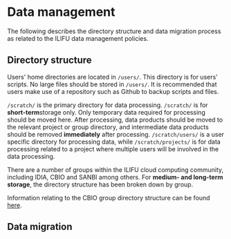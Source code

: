 # Data management

The following describes the directory structure and data migration process as related to the ILIFU data management policies.

## Directory structure

Users' home directories are located in `/users/`. This directory is for users' scripts. No large files should be stored in `/users/`. It is recommended that users make use of a repository such as Github to backup scripts and files.

`/scratch/` is the primary directory for data processing. `/scratch/` is for **short-term**storage only. Only temporary data required for processing should be moved here. After processing, data products should be moved to the relevant project or group directory, and intermediate data products should be removed **immediately** after processing.
`/scratch/users/` is a user specific directory for processing data, while `/scratch/projects/` is for data processing related to a project where multiple users will be involved in the data processing.

There are a number of groups within the ILIFU cloud computing community, including IDIA, CBIO and SANBI among others. For **medium- and long-term storage**, the directory structure has been broken down by group.

Information relating to the CBIO group directory structure can be found [here](https://docs.ilifu.ac.za/#/cbio/setup).



## Data migration

